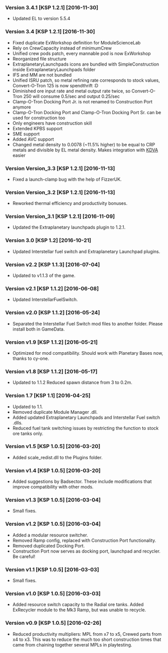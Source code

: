 ### Version 3.4.1 [KSP 1.2.1] [2016-11-30]
- Updated EL to version 5.5.4

### Version 3.4 [KSP 1.2.1] [2016-11-30]
- Fixed duplicate ExWorkshop definition for ModuleScienceLab
- Rely on CrewCapacity instead of minimumCrew
- Unified crew pods patch, every mannable pod is now ExWorkshop
- Reorganized file structure
- ExtraplanetaryLaunchpads icons are bundled with SimpleConstruction inside ExtraplanetaryLaunchpads folder
- IFS and MM are not bundled
- Unified ISRU patch, so metal refining rate corresponds to stock values, Convert-O-Tron 125 is now spendthrift :D
- Diminished ore input rate and metal output rate twice, so Convert-O-Tron 250 will consume 0.5/sec and output 0.25/sec
- Clamp-O-Tron Docking Port Jr. is not renamed to Construction Port anymore
- Clamp-O-Tron Docking Port and Clamp-O-Tron Docking Port Sr. can be used for construction too
- Only engineers have construction skill
- Extended KPBS support
- SME support
- Added AVC support
- Changed metal density to 0.0078 (~11.5% higher) to be equal to CRP metals and divisible by EL metal density. Makes integration with [KDVA](http://forum.kerbalspaceprogram.com/index.php?/topic/116987-wip121-keridian-dynamics-dev-thread-last-update-2016-11-28/) easier

### Version Version_3.3 [KSP 1.2.1] [2016-11-13]
- Fixed a launch-clamp bug with the help of FizzerUK.

### Version Version_3.2 [KSP 1.2.1] [2016-11-13]
- Reworked thermal efficiency and productivity bonuses.

### Version Version_3.1 [KSP 1.2.1] [2016-11-09]
- Updated the Extraplanetary launchpads plugin to 1.2.1.

### Version 3.0 [KSP 1.2] [2016-10-21]
- Updated Interstellar fuel switch and Extraplanetary Launchpad plugins.

### Version v2.2 [KSP 1.1.3] [2016-07-04]
- Updated to v1.1.3 of the game.

### Version v2.1 [KSP 1.1.2] [2016-06-08]
- Updated InterstellarFuelSwitch.

### Version v2.0 [KSP 1.1.2] [2016-05-24]
- Separated the Interstellar Fuel Switch mod files to another folder. Please install both in GameData.

### Version v1.9 [KSP 1.1.2] [2016-05-21]
- Optimized for mod compatibility. Should work with Planetary Bases now, thanks to cy-one.

### Version v1.8 [KSP 1.1.2] [2016-05-17]
- Updated to 1.1.2 Reduced spawn distance from 3 to 0.2m.

### Version 1.7 [KSP 1.1] [2016-04-25]
- Updated to 1.1.
- Removed duplicate Module Manager .dll.
- Added updated Extraplanetary Launchpads and Interstellar Fuel switch .dlls.
- Reduced fuel tank switching issues by restricting the function to stock ore tanks only.

### Version v1.5 [KSP 1.0.5] [2016-03-20]
- Added scale_redist.dll to the Plugins folder.

### Version v1.4 [KSP 1.0.5] [2016-03-20]
- Added suggestions by Badsector. These include modifications that improve compatibility with other mods.

### Version v1.3 [KSP 1.0.5] [2016-03-04]
- Small fixes.

### Version v1.2 [KSP 1.0.5] [2016-03-04]
- Added a modular resource switcher.
- Removed Ramp config, replaced with Construction Port functionality.
- Removed duplicated Docking Port.
- Construction Port now serves as docking port, launchpad and recycler. Be careful!

### Version v1.1 [KSP 1.0.5] [2016-03-03]
- Small fixes.

### Version v1.0 [KSP 1.0.5] [2016-03-03]
- Added resource switch capacity to the Radial ore tanks. Added ExRecycler module to the Mk3 Ramp, but was unable to recycle.

### Version v0.9 [KSP 1.0.5] [2016-02-26]
- Reduced productivity multipliers: MPL from x7 to x5, Crewed parts from x4 to x3. This was to reduce the much too short construction times that came from chaining together several MPLs in playtesting.
